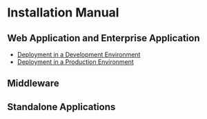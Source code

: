 # Installation Manual

## Web Application and Enterprise Application
* [Deployment in a Development Environment](https://github.com/hmislk/hmis/wiki/Deployment-in-a-Development-Environment)
* [Deployment in a Production Environment](https://github.com/hmislk/hmis/wiki/Deployment-in-a-Production-Environment)


## Middleware


## Standalone Applications


